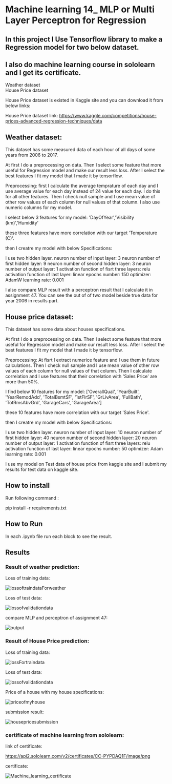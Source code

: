 
# Machine learning 14_ MLP or Multi Layer Perceptron for Regression

## In this project I Use Tensorflow library to make a Regression model for two below dataset.
## I also do machine learning course in sololearn and I get its certificate.

Weather dataset   
House Price dataset

House Price dataset is existed in Kaggle site and you can download it from below links:


House Price dataset link:          https://www.kaggle.com/competitions/house-prices-advanced-regression-techniques/data


## Weather dataset:

This dataset has some measured data of each hour of all days of some years from 2006 to 2017.


At first I do a preprocessing on data. Then I select some feature that more useful for Regression model and make our result less loss.
After I select the best features I fit my model that I made it by tensorflow.

Preprocessing:
first I calculate the average temprature of each day and I use average value for each day instead of 24 value for each day. I do this for all other features.
Then I check null sample and I use mean value of other row values of each column for null values of that column.
I also use numeric columns for my model.


I select below 3 features for my model:
'DayOfYear','Visibility (km)','Humidity'

these three features have more correlation with our target 'Temperature (C)'.

then I creatre my model with below Specifications:

I use two hidden layer.
neuron number of input layer: 3
neuron number of first hidden layer: 9
neuron number of second hidden layer: 3
neuron number of output layer: 1
activation function of fisrt three layers:   relu
activation function of last layer:          linear
epochs number:      150
optimizer:     AdamW
learning rate: 0.001

I also compare MLP result with a perceptron result that I calculate it in assignment 47.
You can see the out of of two model beside true data for year 2006 in results part.


## House price dataset:

This dataset has some data about houses specifications.


At first I do a preprocessing on data. Then I select some feature that more useful for Regression model and make our result less loss.
After I select the best features I fit my model that I made it by tensorflow.

Preprocessing:
At fisrt I extract numerice feature and I use them in future calculations.
Then I check null sample and I use mean value of other row values of each column for null values of that column.
Then I calculate correlation and I use features that their correlation with 'Sales Price' are more than 50%. 


I find below 10 features for my model:
['OverallQual', 'YearBuilt', 'YearRemodAdd', 'TotalBsmtSF', '1stFlrSF', 'GrLivArea', 'FullBath', 'TotRmsAbvGrd', 'GarageCars', 'GarageArea']

these 10 features have more correlation with our target 'Sales Price'.

then I creatre my model with below Specifications:

I use two hidden layer.
neuron number of input layer: 10
neuron number of first hidden layer: 40
neuron number of second hidden layer: 20
neuron number of output layer: 1
activation function of fisrt three layers:   relu
activation function of last layer:          linear
epochs number:      50
optimizer:     Adam
learning rate: 0.001

I use my model on Test data of house price from kaggle site and I submit my results for test data on kaggle site.

## How to install
Run following command :

pip install -r requirements.txt


## How to Run

In each .ipynb file run each block to see the result. 

## Results


### Result of weather prediction:


Loss of training data:

![lossoftraindataForweather](https://github.com/javad7189/python-assignment/assets/86910174/2fe6a037-1bb8-4289-bfad-1aea42da5c32)


Loss of test data:

![lossofvalidationdata](https://github.com/javad7189/python-assignment/assets/86910174/93928383-66e4-4832-8d13-a930833e2fa0)


compare MLP and perceptron of assignment 47:

![output](https://github.com/javad7189/python-assignment/assets/86910174/36f219a4-f9af-4754-8bbb-19c974ff04c8)


### Result of House Price prediction:


Loss of training data:

![lossFortraindata](https://github.com/javad7189/python-assignment/assets/86910174/4ada4c3e-2cc3-47b5-b575-8b1c84a62db2)


Loss of test data:

![lossofvalidationdata](https://github.com/javad7189/python-assignment/assets/86910174/c7f714c9-4ebc-43fe-a6e7-e5691a5e28c1)


Price of a house with my house specifications:

![priceofmyhouse](https://github.com/javad7189/python-assignment/assets/86910174/b037ec57-ad5e-44e2-9832-ea7621c495f1)


submission result:

![housepricesubmission](https://github.com/javad7189/python-assignment/assets/86910174/3d4a9bc8-09b7-4e9f-bc23-26913bd91f13)



### certificate of machine learning from sololearn:



link of certificate:

https://api2.sololearn.com/v2/certificates/CC-PYPDAQ1F/image/png


certificate:

![Machine_learning_certificate](https://github.com/javad7189/python-assignment/assets/86910174/f241bce2-7730-4499-bc8e-8b2e9852b3a2)


